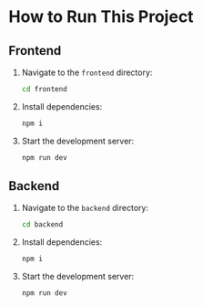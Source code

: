 # How to Run This Project

## Frontend
1. Navigate to the `frontend` directory:
   ```bash
   cd frontend
   ```
2. Install dependencies:
   ```bash
   npm i
   ```
3. Start the development server:
   ```bash
   npm run dev
   ```

## Backend
1. Navigate to the `backend` directory:
   ```bash
   cd backend
   ```
2. Install dependencies:
   ```bash
   npm i
   ```
3. Start the development server:
   ```bash
   npm run dev
   ```

